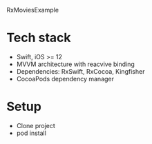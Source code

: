 RxMoviesExample

# Tech stack
- Swift, iOS >= 12
- MVVM architecture with reacvive binding
- Dependencies: RxSwift, RxCocoa, Kingfisher 
- CocoaPods dependency manager

# Setup
- Clone project
- pod install
